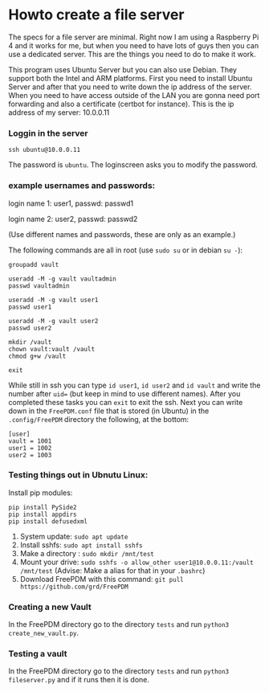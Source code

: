 # Howto create a file server
The specs for a file server are minimal. Right now I am using a Raspberry Pi 4 and it works for me, but when you need to have lots of guys then you can use a dedicated server. This are the things you need to do to make it work.

This program uses Ubuntu Server but you can also use Debian. They support both the Intel and ARM platforms.
First you need to install Ubuntu Server and after that you need to write down the ip address of the server. When you need to have access outside of the LAN you are gonna need port forwarding and also a certificate (certbot for instance). This is the ip address of my server: 10.0.0.11 

### Loggin in the server
`ssh ubuntu@10.0.0.11`

The password is `ubuntu`. The loginscreen asks you to modify the password.


### example usernames and passwords:

login name 1: user1, passwd: passwd1

login name 2: user2, passwd: passwd2

(Use different names and passwords, these are only as an example.)


The following commands are all in root (use `sudo su` or in debian `su -`):

```
groupadd vault

useradd -M -g vault vaultadmin
passwd vaultadmin

useradd -M -g vault user1
passwd user1

useradd -M -g vault user2
passwd user2

mkdir /vault
chown vault:vault /vault
chmod g+w /vault

exit
```

While still in ssh you can type `id user1`, `id user2` and `id vault` and write the number after `uid=` (but keep in mind to use different names). After you completed these tasks you can `exit` to exit the ssh. Next you can write down in the `FreePDM.conf` file that is stored (in Ubuntu) in the `.config/FreePDM` directory the following, at the bottom:

```
[user]
vault = 1001
user1 = 1002
user2 = 1003
```

### Testing things out in Ubnutu Linux: 

Install pip modules:
```
pip install PySide2
pip install appdirs
pip install defusedxml
```

1. System update: `sudo apt update`
1. Install sshfs: `sudo apt install sshfs`
1. Make a directory : `sudo mkdir /mnt/test`
1. Mount your drive: `sudo sshfs -o allow_other user1@10.0.0.11:/vault /mnt/test` (Advise: Make a alias for that in your `.bashrc`)
1. Download FreePDM with this command: `git pull https://github.com/grd/FreePDM` 

### Creating a new Vault

In the FreePDM directory go to the directory `tests` and run `python3 create_new_vault.py`. 

### Testing a vault

In the FreePDM directory go to the directory `tests` and run `python3 fileserver.py` and if it runs then it is done.
